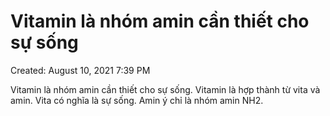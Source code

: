 # Vitamin là nhóm amin cần thiết cho sự sống

Created: August 10, 2021 7:39 PM

Vitamin là nhóm amin cần thiết cho sự sống. Vitamin là hợp thành từ vita và amin. Vita có nghĩa là sự sống. Amin ý chỉ là nhóm amin NH2.
